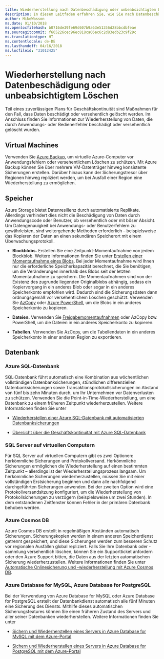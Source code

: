 ```yaml
---
title: Wiederherstellung nach Datenbeschädigung oder unbeabsichtigtem Löschen
description: In diesem Leitfaden erfahren Sie, wie Sie nach Datenbeschädigung oder versehentlichem Löschen eine Wiederherstellung ausführen, ausfallsichere, hochverfügbare und fehlertolerante Anwendungen erstellen und die Notfallwiederherstellung planen
author: MikeWasson
ms.date: 01/10/2018
ms.openlocfilehash: b0716de39fe69d607b9a63e51356d28bbcdbfeae
ms.sourcegitcommit: f665226cec96ec818ca06ac6c2d83edb23c9f29c
ms.translationtype: HT
ms.contentlocale: de-DE
ms.lasthandoff: 04/16/2018
ms.locfileid: "31012425"
---
```

# <a name="recover-from-data-corruption-or-accidental-deletion"></a>Wiederherstellung nach Datenbeschädigung oder unbeabsichtigtem Löschen 

Teil eines zuverlässigen Plans für Geschäftskontinuität sind Maßnahmen für den Fall, dass Daten beschädigt oder versehentlich gelöscht werden. Im Anschluss finden Sie Informationen zur Wiederherstellung von Daten, die durch Anwendungs- oder Bedienerfehler beschädigt oder versehentlich gelöscht wurden.

## <a name="virtual-machines"></a>Virtual Machines

Verwenden Sie [Azure Backup](/azure/backup/), um virtuelle Azure-Computer vor Anwendungsfehlern oder versehentlichem Löschen zu schützen. Mit Azure Backup können Sie über mehrere VM-Datenträger hinweg konsistente Sicherungen erstellen. Darüber hinaus kann der Sicherungstresor über Regionen hinweg repliziert werden, um bei Ausfall einer Region eine Wiederherstellung zu ermöglichen.

## <a name="storage"></a>Speicher

Azure Storage bietet Datenresilienz durch automatisierte Replikate. Allerdings verhindert dies nicht die Beschädigung von Daten durch Anwendungscode oder Benutzer, ob versehentlich oder mit böser Absicht. Um Datengenauigkeit bei Anwendungs- oder Benutzerfehlern zu gewährleisten, sind weitergehende Methoden erforderlich – beispielsweise das Kopieren der Daten an einen sekundären Speicherort mit einem Überwachungsprotokoll. 

- **Blockblobs.** Erstellen Sie eine Zeitpunkt-Momentaufnahme von jedem Blockblob. Weitere Informationen finden Sie unter [Erstellen einer Momentaufnahme eines Blobs](/rest/api/storageservices/creating-a-snapshot-of-a-blob). Bei jeder Momentaufnahme wird Ihnen nur die erforderliche Speicherkapazität berechnet, die Sie benötigen, um die Veränderungen innerhalb des Blobs seit der letzten Momentaufnahme zu speichern. Die Momentaufnahmen sind von der Existenz des zugrunde liegenden Originalblobs abhängig, sodass ein Kopiervorgang in ein anderes Blob oder sogar in ein anderes Speicherkonto empfohlen wird. Dadurch sind die Sicherungsdaten dann ordnungsgemäß vor versehentlichem Löschen geschützt. Verwenden Sie [AzCopy](/azure/storage/common/storage-use-azcopy) oder [Azure PowerShell](/azure/storage/common/storage-powershell-guide-full), um die Blobs in ein anderes Speicherkonto zu kopieren.

- **Dateien.** Verwenden Sie [Freigabemomentaufnahmen](/azure/storage/files/storage-snapshots-files) oder AzCopy bzw. PowerShell, um die Dateien in ein anderes Speicherkonto zu kopieren.

- **Tabellen.** Verwenden Sie AzCopy, um die Tabellendaten in ein anderes Speicherkonto in einer anderen Region zu exportieren.

## <a name="database"></a>Datenbank

### <a name="azure-sql-database"></a>Azure SQL-Datenbank 

SQL-Datenbank führt automatisch eine Kombination aus wöchentlichen vollständigen Datenbanksicherungen, stündlichen differenziellen Datenbanksicherungen sowie Transaktionsprotokollsicherungen im Abstand von fünf bis zehn Minuten durch, um Ihr Unternehmen vor Datenverlusten zu schützen. Verwenden Sie die Point-in-Time-Wiederherstellung, um eine Datenbank zu einem früheren Zeitpunkt wiederherzustellen. Weitere Informationen finden Sie unter 

- [Wiederherstellen einer Azure SQL-Datenbank mit automatisierten Datenbanksicherungen](/azure/sql-database/sql-database-recovery-using-backups)

- [Übersicht über die Geschäftskontinuität mit Azure SQL-Datenbank](/azure/sql-database/sql-database-business-continuity)

### <a name="sql-server-on-vms"></a>SQL Server auf virtuellen Computern

Für SQL Server auf virtuellen Computern gibt es zwei Optionen: herkömmliche Sicherungen und Protokollversand. Herkömmliche Sicherungen ermöglichen die Wiederherstellung auf einen bestimmten Zeitpunkt – allerdings ist der Wiederherstellungsprozess langsam. Um herkömmliche Sicherungen wiederherzustellen, müssen Sie mit einer vollständigen Erstsicherung beginnen und dann alle nachfolgend durchgeführten Sicherungen anwenden. Bei der zweiten Option wird eine Protokollversandsitzung konfiguriert, um die Wiederherstellung von Protokollsicherungen zu verzögern (beispielsweise um zwei Stunden). In dem entstandenen Zeitfenster können Fehler in der primären Datenbank behoben werden.

### <a name="azure-cosmos-db"></a>Azure Cosmos DB

Azure Cosmos DB erstellt in regelmäßigen Abständen automatisch Sicherungen. Sicherungskopien werden in einem anderen Speicherdienst getrennt gespeichert, und diese Sicherungen werden zum besseren Schutz vor regionalen Ausfällen global repliziert. Falls Sie Ihre Datenbank oder -sammlung versehentlich löschen, können Sie ein Supportticket anfordern oder den Azure Support bitten, die Daten aus der letzten automatischen Sicherung wiederherzustellen. Weitere Informationen finden Sie unter [Automatische Onlinesicherung und -wiederherstellung mit Azure Cosmos DB](/azure/cosmos-db/online-backup-and-restore).

### <a name="azure-database-for-mysql-azure-database-for-postresql"></a>Azure Database for MySQL, Azure Database for PostgreSQL

Bei der Verwendung von Azure Database for MySQL oder Azure Database for PostgreSQL erstellt der Datenbankdienst automatisch alle fünf Minuten eine Sicherung des Diensts. Mithilfe dieses automatischen Sicherungsfeatures können Sie einen früheren Zustand des Servers und aller seiner Datenbanken wiederherstellen. Weitere Informationen finden Sie unter 

- [Sichern und Wiederherstellen eines Servers in Azure Database for MySQL mit dem Azure-Portal](/azure/mysql/howto-restore-server-portal)

- [Sichern und Wiederherstellen eines Servers in Azure Database for PostgreSQL mit dem Azure-Portal](/azure/postgresql/howto-restore-server-portal)

